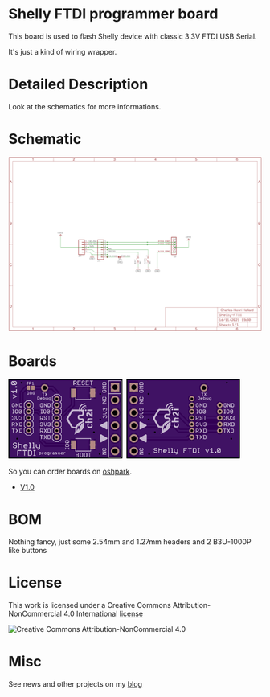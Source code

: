 # Shelly FTDI programmer board

This board is used to flash Shelly device with classic 3.3V FTDI USB Serial. 

It's just a kind of wiring wrapper.

# Detailed Description

Look at the schematics for more informations.

# Schematic  

<img src="https://github.com/hallard/Shelly-FTDI/blob/main/pictures/Shelly-FTDI-sch.png">

# Boards  

<img src="https://github.com/hallard/Shelly-FTDI/blob/main/pictures/Shelly-FTDI-top.png" alt="Top" width="45%" height="45%">&nbsp;
<img src="https://github.com/hallard/Shelly-FTDI/blob/main/pictures/Shelly-FTDI-bot.png" alt="Bottom" width="45%" height="45%">


So you can order boards on [oshpark](https://oshpark.com).

- [V1.0](https://oshpark.com/shared_projects/iro7okxZ)

 
# BOM

Nothing fancy, just some 2.54mm and 1.27mm headers and 2 B3U-1000P like buttons

 
# License

This work is licensed under a Creative Commons Attribution-NonCommercial 4.0 International [license](https://creativecommons.org/licenses/by-nc/4.0)

<img alt="Creative Commons Attribution-NonCommercial 4.0" src="https://i.creativecommons.org/l/by-nc/4.0/88x31.png">

# Misc

See news and other projects on my [blog][1] 

[1]: https://hallard.me


